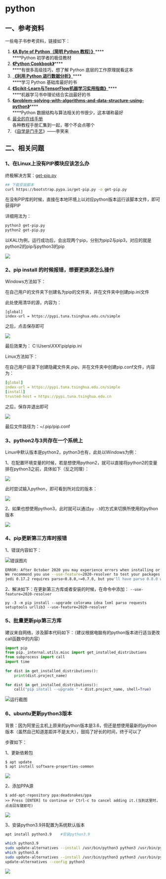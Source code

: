 # python

## 一、参考资料

一些电子书参考资料，链接如下：

1. &#x20;[**《A Byte of Python（简明 Python 教程）》**](https://wizardforcel.gitbooks.io/a-byte-of-python/content/)****\
   ****Python 初学者的极佳教材
2. &#x20;[**《Python Cookbook》**](https://python3-cookbook.readthedocs.io/zh\_CN/latest/)****\
   ****有很多高级技巧，想了解 Python 底层的工作原理就看这本
3. &#x20;[**《利用 Python 进行数据分析》**](https://seancheney.gitbook.io/python-for-data-analysis-2nd/)****\
   ****学习 Python 基础库最好的书
4. &#x20;[**《Scikit-Learn与TensorFlow机器学习实用指南》**](https://hand2st.apachecn.org/#/README)****\
   ****机器学习书中理论结合实战最好的书
5. &#x20;[**《problem-solving-with-algorithms-and-data-structure-using-python》**](https://facert.gitbooks.io/python-data-structure-cn/)****\
   ****Python 数据结构与算法相关的书很少，这本堪称最好
6. [最全的在线手册](https://docs.pythontab.com)\
   各种教程手册汇集到一起，哪个不会点哪个
7. 《[自学是门手艺](http://lixiaolai.com/#/the-craft-of-selfteaching/)》——李笑来

## 二、相关问题

### 1、在Linux上没有PIP模块应该怎么办&#x20;

终极解决方案：[get-pip.py](https://bootstrap.pypa.io/get-pip.py)&#x20;

```bash
## 下载安装脚本
curl https://bootstrap.pypa.io/get-pip.py -o get-pip.py
```

在没有PIP库的时候，直接在本地环境上以对应python版本运行该脚本文件，即可获得PIP&#x20;

详细用法为：&#x20;

```bash
python3 get-pip.py 
python2 get-pip.py 
```

以KALI为例，运行成功后，会出现两个pip，分别为pip2与pip3，对应的就是python2的pip与python3的pip

![](<../../.gitbook/assets/image (522).png>)

### 2、pip install 的时候报错，想要更换源怎么操作&#x20;

Windows方法如下：&#x20;

在自己用户的文件夹下创建名为pip的文件夹，并在文件夹中创建pip.ini文件

此处使用清华的源，内容为：

```aspnet
[global] 
index-url = https://pypi.tuna.tsinghua.edu.cn/simple
```

&#x20;之后，点击保存即可&#x20;

![](<../../.gitbook/assets/image (524).png>)

最后效果为： C:\Users\XXX\pip\pip.ini&#x20;

Linux方法如下：&#x20;

在自己用户目录下创建隐藏文件夹.pip，并在文件夹中创建pip.conf文件，内容为：

```yaml
[global] 
index-url = https://pypi.tuna.tsinghua.edu.cn/simple
[install] 
trusted-host = https://pypi.tuna.tsinghua.edu.cn
```

之后，保存并退出即可&#x20;

![](<../../.gitbook/assets/image (518).png>)

最后文件路径为：\~/.pip/pip.conf&#x20;

### 3、python2与3共存在一个系统上&#x20;

Linux中默认版本是python2，python3也有，此处以Windows为例：

1、在配置环境变量的时候，若是想使用python2，就可以直接将python2的变量排在python3之前，具体如下（反之同理）：

![](<../../.gitbook/assets/image (525).png>)

此时尝试输入python，即可看到所对应的版本：

![](<../../.gitbook/assets/image (523).png>)

2、如果也想使用python3，此时就可以通过`py -3`的方式来切换所使用的python版本

![](<../../.gitbook/assets/image (521).png>)

### 4、pip更新第三方库时报错

1、错误内容如下：

![错误图片](<../../.gitbook/assets/image (804).png>)

```bash
ERROR: After October 2020 you may experience errors when installing or updating packages. This is because pip will change the way that it resolves dependency conflicts.
We recommend you use --use-feature=2020-resolver to test your packages with the new resolver before it becomes the default.
jedi 0.17.2 requires parso<0.8.0,>=0.7.0, but you'll have parso 0.8.0 which is incompatible.
```

2、解决如下：在更新第三方库或者安装的时候，在命令中添加：  `--use-feature=2020-resolver`

```
py -3 -m pip install --upgrade colorama idna lxml parso requests setuptools urllib3 --use-feature=2020-resolver
```

### 5、批量更新pip第三方库

&#x20;建议来自网络，涉及脚本代码如下：（建议根据电脑有的python版本进行适当更改call函数中的内容）

```python
import pip
from pip._internal.utils.misc import get_installed_distributions
from subprocess import call
import time
 
for dist in get_installed_distributions():
    print(dist.project_name)
 
for dist in get_installed_distributions():
    call("pip install --upgrade " + dist.project_name, shell=True)
```

![运行截图](<../../.gitbook/assets/image (862).png>)

### 6、ubuntu更新python3版本

&#x20;背景：因为阿里云主机上原来的python版本是3.6，但还是想使用最新的python版本（虽然自己知道差距并不是太大），鼓捣了好长的时间，终于可以了

&#x20;步骤如下：

1、更新依赖包

```bash
$ apt update
$ apt install software-properties-common
```

![](<../../.gitbook/assets/image (1071).png>)

2、添加PPA源

```
$ add-apt-repository ppa:deadsnakes/ppa
>> Press [ENTER] to continue or Ctrl-c to cancel adding it.(当到这里时，点击回车键即可)
```

![](<../../.gitbook/assets/image (1068).png>)

3、安装python3.9并配置为系统默认版本

```bash
apt install python3.9    #安装python3.9

which python3.9
sudo update-alternatives --install /usr/bin/python3 python3 /usr/bin/python3.9 1
which python3.6
sudo update-alternatives --install /usr/bin/python3 python3 /usr/bin/python3.6 2
update-alternatives --config python3
```

![](<../../.gitbook/assets/image (1070).png>)




